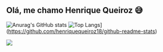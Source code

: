 ## Olá, me chamo Henrique Queiroz 😅

![Anurag's GitHub stats](https://github-readme-stats.vercel.app/api?username=henriquequeiroz18&show_icons=true&theme=radical) 
![Top Langs](https://github-readme-stats.vercel.app/api/top-langs/?username=anuraghazra&layout=compact)](https://github.com/henriquequeiroz18/github-readme-stats)

<a href="https://github.com/henriquequeiroz18/github-readme-stats">
  <img align="center" src="(https://github-readme-stats.vercel.app/api?username=henriquequeiroz18&show_icons=true&theme=radical)" />
</a>
<a href="https://github.com/henriquequeiroz18/convoychat">
  <img align="center" src="https://github-readme-stats.vercel.app/api/top-langs/?username=anuraghazra&layout=compact)]/>
</a>
